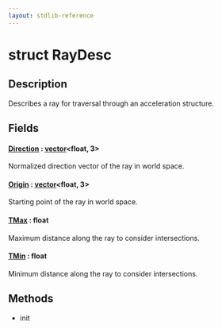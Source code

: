 ```yaml
---
layout: stdlib-reference
---
```


# struct RayDesc

## Description

Describes a ray for traversal through an acceleration structure.


## Fields

####  <a id="decl-Direction"></a>[Direction](direction-0) : [vector](../vector/index)\<float, 3\>
Normalized direction vector of the ray in world space.

####  <a id="decl-Origin"></a>[Origin](origin-0) : [vector](../vector/index)\<float, 3\>
Starting point of the ray in world space.

####  <a id="decl-TMax"></a>[TMax](tmax-01) : float
Maximum distance along the ray to consider intersections.

####  <a id="decl-TMin"></a>[TMin](tmin-01) : float
Minimum distance along the ray to consider intersections.


## Methods

* init


<!-- RTD-TOC-START
```{toctree}
:titlesonly:
:hidden:

Direction <direction-0>
Origin <origin-0>
TMax <tmax-01>
TMin <tmin-01>
```
RTD-TOC-END -->
